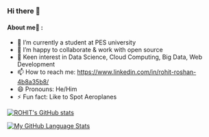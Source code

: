 ### Hi there 👋

#### About me💬 :


- 🌱 I’m currently a student at PES university
- 👯 I’m happy to collaborate & work with open source
- 💬 Keen interest in Data Science, Cloud Computing, Big Data, Web Development
- 📫 How to reach me: https://www.linkedin.com/in/rohit-roshan-4b8a35b8/
- 😄 Pronouns: He/Him
- ⚡ Fun fact: Like to Spot Aeroplanes

[![ROHIT's GitHub stats](https://github-readme-stats.vercel.app/api?username=ROHIT-ROSHAN&theme=aura)]()

[![My GitHub Language Stats](https://github-readme-stats.vercel.app/api/top-langs/?username=ROHIT-ROSHAN&langs_count=5&theme=nightowl)]()
